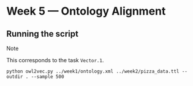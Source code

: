 # Week 5 — Ontology Alignment

## Running the script

> [!NOTE]
> This corresponds to the task `Vector.1`.

```shell
python owl2vec.py ../week1/ontology.xml ../week2/pizza_data.ttl --outdir . --sample 500
```